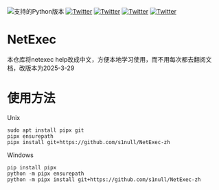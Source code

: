 ![支持的Python版本](https://img.shields.io/badge/python-3.10+-blue.svg)
[![Twitter](https://img.shields.io/twitter/follow/al3xn3ff?label=al3x_n3ff&style=social)](https://twitter.com/intent/follow?screen_name=al3x_n3ff)
[![Twitter](https://img.shields.io/twitter/follow/_zblurx?label=_zblurx&style=social)](https://twitter.com/intent/follow?screen_name=_zblurx)
[![Twitter](https://img.shields.io/twitter/follow/MJHallenbeck?label=MJHallenbeck&style=social)](https://twitter.com/intent/follow?screen_name=MJHallenbeck)
[![Twitter](https://img.shields.io/twitter/follow/mpgn_x64?label=mpgn_x64&style=social)](https://twitter.com/intent/follow?screen_name=mpgn_x64)


# NetExec

本仓库将netexec help改成中文，方便本地学习使用，而不用每次都去翻阅文档，改版本为2025-3-29

# 使用方法
Unix
```
sudo apt install pipx git
pipx ensurepath
pipx install git+https://github.com/s1null/NetExec-zh
```

Windows
```
pip install pipx
python -m pipx ensurepath
python -m pipx install git+https://github.com/s1null/NetExec-zh
```